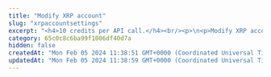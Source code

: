 ```yaml
---
title: "Modify XRP account"
slug: "xrpaccountsettings"
excerpt: "<h4>10 credits per API call.</h4><br/><p>\n<p>Modify XRP account settings. If an XRP account should be an issuer of the custom asset, this accounts should have rippling enabled to true.\nIn order to support off-chain processing, required destination tag should be set on the account.<br/><br/>\nThis operation needs the private key of the blockchain address. Every time the funds are transferred, the transaction must be signed with the corresponding private key.\nNo one should ever send it's own private keys to the internet because there is a strong possibility of stealing keys and loss of funds. In this method, it is possible to enter privateKey\nor signatureId. PrivateKey should be used only for quick development on testnet versions of blockchain when there is no risk of losing funds. In production,\n<a href=\"https://github.com/tatumio/tatum-kms\" target=\"_blank\">Tatum KMS</a> should be used for the highest security standards, and signatureId should be present in the request.\nAlternatively, using the Tatum client library for supported languages.\n</p>"
category: 65c0c8c6ba99f1006df40d7a
hidden: false
createdAt: "Mon Feb 05 2024 11:38:51 GMT+0000 (Coordinated Universal Time)"
updatedAt: "Mon Feb 05 2024 11:38:59 GMT+0000 (Coordinated Universal Time)"
---
```


